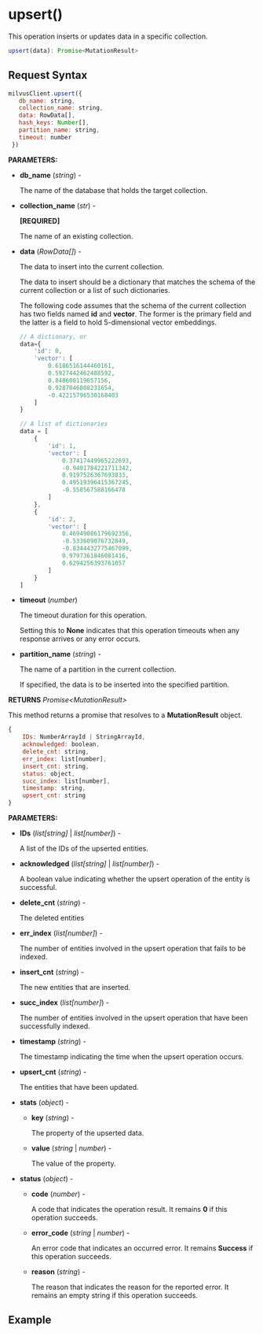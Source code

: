 # upsert()

This operation inserts or updates data in a specific collection.

```javascript
upsert(data): Promise<MutationResult>
```

## Request Syntax

```javascript
milvusClient.upsert({
   db_name: string,
   collection_name: string,
   data: RowData[],
   hash_keys: Number[],
   partition_name: string,
   timeout: number
 })
```

**PARAMETERS:**

- **db_name** (*string*) -

    The name of the database that holds the target collection.

- **collection_name** (*str*) -

    **[REQUIRED]**

    The name of an existing collection.

- **data** (*RowData[]*) -

    The data to insert into the current collection.

    The data to insert should be a dictionary that matches the schema of the current collection or a list of such dictionaries. 

    The following code assumes that the schema of the current collection has two fields named **id** and **vector**. The former is the primary field and the latter is a field to hold 5-dimensional vector embeddings.

    ```javascript
    // A dictionary, or
    data={
        'id': 0,
        'vector': [
            0.6186516144460161,
            0.5927442462488592,
            0.848608119657156,
            0.9287046808231654,
            -0.42215796530168403
        ]
    }
    
    // A list of dictionaries
    data = [
        {
            'id': 1,
            'vector': [
                0.37417449965222693,
                -0.9401784221711342,
                0.9197526367693833,
                0.49519396415367245,
                -0.558567588166478
            ]
        },
        {
            'id': 2,
            'vector': [
                0.46949086179692356,
                -0.533609076732849,
                -0.8344432775467099,
                0.9797361846081416,
                0.6294256393761057
            ]
        }
    ]
    ```

- **timeout** (*number*)  

    The timeout duration for this operation. 

    Setting this to **None** indicates that this operation timeouts when any response arrives or any error occurs.

- **partition_name** (*string*) -

    The name of a partition in the current collection. 

    If specified, the data is to be inserted into the specified partition.

**RETURNS** *Promise\<MutationResult>*

This method returns a promise that resolves to a **MutationResult** object.

```javascript
{
    IDs: NumberArrayId | StringArrayId,
    acknowledged: boolean,
    delete_cnt: string,
    err_index: list[number],
    insert_cnt: string,
    status: object,
    succ_index: list[number],
    timestamp: string,
    upsert_cnt: string
}
```

**PARAMETERS:**

- **IDs** (*list[string]* | *list[number]*) -

    A list of the IDs of the upserted entities.

- **acknowledged** (*list[string]* | *list[number]*) -

    A boolean value indicating whether the upsert operation of the entity is successful.

- **delete_cnt** (*string*) -

    The deleted entities

- **err_index** (*list[number]*) -

    The number of entities involved in the upsert operation that fails to be indexed.

- **insert_cnt** (*string*) -

    The new entities that are inserted.

- **succ_index** (*list[number]*) -

    The number of entities involved in the upsert operation that have been successfully indexed.

- **timestamp** (*string*) -

    The timestamp indicating the time when the upsert operation occurs.

- **upsert_cnt** (*string*) -

    The entities that have been updated.

- **stats** (*object*) -

    - **key** (*string*) -

        The property of the upserted data.

    - **value** (*string* | *number*) -

        The value of the property.

- **status** (*object*) -

    - **code** (*number*) -

        A code that indicates the operation result. It remains **0** if this operation succeeds.

    - **error_code** (*string* | *number*) -

        An error code that indicates an occurred error. It remains **Success** if this operation succeeds. 

    - **reason** (*string*) - 

        The reason that indicates the reason for the reported error. It remains an empty string if this operation succeeds.

## Example

```java

```

